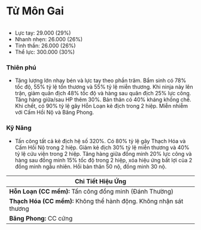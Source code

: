 # Tử Môn Gai

<figure><img src="../../.gitbook/assets/8_Gates_Gai_S.Atk_.gif" alt=""><figcaption></figcaption></figure>

* Lực tay: 29.000 (29%)
* Nhanh nhẹn: 26.000 (26%)
* Tinh thần: 26.000 (26%)
* Thể lực: 300.000 (30%)

### Thiên phú

* Tăng lượng lớn nhạy bén và lực tay theo phần trăm. Bẩm sinh có 78% tốc độ, 55% tỷ lệ tổn thương và 55% tỷ lệ miễn thương. Khi ninja này lên trận, giảm quân địch 48% tốc độ và hàng sau quân địch 25% lực công. Tăng hàng giữa/sau HP thêm 30%. Bản thân có 40% kháng khống chế. Khi chết, có 90% tỷ lệ gây Hỗn Loạn kẻ địch trong 2 hiệp. Miễn nhiễm với Cấm Hồi Nộ và Băng Phong.

### Kỹ Năng

* Tấn công tất cả kẻ địch hệ số 320%. Có 80% tỷ lệ gây Thạch Hóa và Cấm Hồi Nộ trong 2 hiệp. Giảm kẻ địch 30% tỷ lệ miễn thương và 40% tỷ lệ cứu viện trong 2 hiệp. Tăng hàng giữa đồng minh 20% lực công và hàng sau đồng minh 15% tốc độ trong 2 hiệp, xóa hiệu ứng bất lợi của 2 đồng minh ngẫu nhiên. Hồi bản thân 50 nộ, đồng minh 30 nộ.

| Chi Tiết Hiệu Ứng                                                  |
| ------------------------------------------------------------------ |
| **Hỗn Loạn (CC mềm):** Tấn công đồng minh (Đánh Thường)            |
| **Thạch Hóa (CC mềm):** Không thể hành động. Không nhận sát thương |
| **Băng Phong:** CC cứng                                            |
